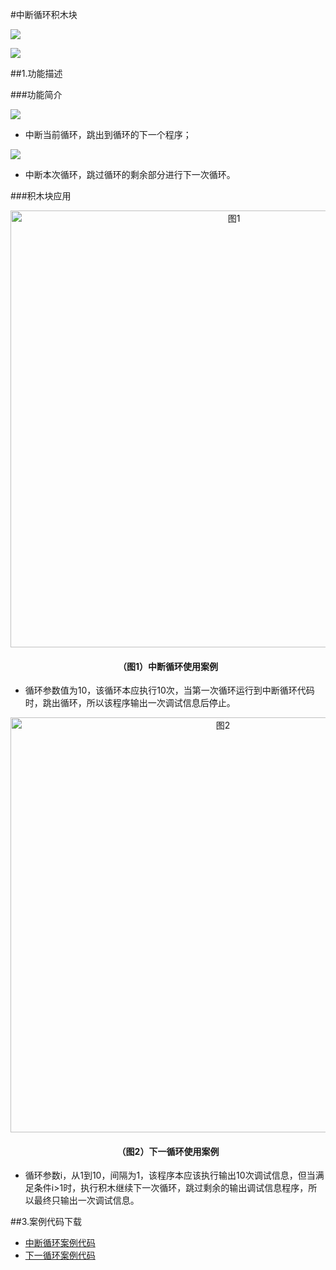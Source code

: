 #中断循环积木块

![](/media/zhongduanxunhuan.png)

![](/media/xiayixunhuan.png)


##1.功能描述

###功能简介

![](/media/zhongduanxunhuan.png)

* 中断当前循环，跳出到循环的下一个程序；

![](/media/xiayixunhuan.png)

* 中断本次循环，跳过循环的剩余部分进行下一次循环。




###积木块应用

<div align="center">
    <img src="/media/zhongduananli.png" alt="图1" width="699">
    <h4>（图1）中断循环使用案例</h4>
</div>

* 循环参数值为10，该循环本应执行10次，当第一次循环运行到中断循环代码时，跳出循环，所以该程序输出一次调试信息后停止。

<div align="center">
    <img src="/media/xiayixunhuananli.png" alt="图2" width="664">
    <h4>（图2）下一循环使用案例</h4>
</div>

* 循环参数i，从1到10，间隔为1，该程序本应该执行输出10次调试信息，但当满足条件i>1时，执行积木继续下一次循环，跳过剩余的输出调试信息程序，所以最终只输出一次调试信息。



##3.案例代码下载
* <a href="../download/积木块说明案例源代码/zhongduanxunhuandaima.txt" download="" target="_blank">中断循环案例代码</a>
* <a href="../download/积木块说明案例源代码/xiayixunhuandaima.txt" download="" target="_blank">下一循环案例代码</a>